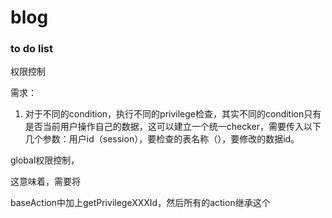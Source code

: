 blog
====

### to do list  

权限控制

需求：
1. 对于不同的condition，执行不同的privilege检查，其实不同的condition只有是否当前用户操作自己的数据，这可以建立一个统一checker，需要传入以下几个参数：用户id（session），要检查的表名称（），要修改的数据id。

global权限控制，

这意味着，需要将



baseAction中加上getPrivilegeXXXId，然后所有的action继承这个
